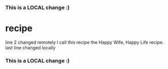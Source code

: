 ### This is a LOCAL change :)
# recipe
line 2 changed remotely
I call this recipe the Happy Wife, Happy Life recipe.
last line changed locally
### This is a LOCAL change :)